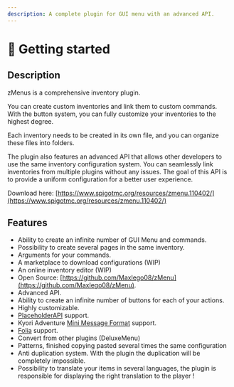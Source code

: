 ```yaml
---
description: A complete plugin for GUI menu with an advanced API.
---
```


# 🍾 Getting started

## Description

zMenus is a comprehensive inventory plugin.

You can create custom inventories and link them to custom commands. With the button system, you can fully customize your inventories to the highest degree.

Each inventory needs to be created in its own file, and you can organize these files into folders.

The plugin also features an advanced API that allows other developers to use the same inventory configuration system. You can seamlessly link inventories from multiple plugins without any issues. The goal of this API is to provide a uniform configuration for a better user experience.

Download here: [https://www.spigotmc.org/resources/zmenu.110402/](https://www.spigotmc.org/resources/zmenu.110402/)

## Features

* Ability to create an infinite number of GUI Menu and commands.
* Possibility to create several pages in the same inventory.
* Arguments for your commands.
* A marketplace to download configurations (WIP)
* An online inventory editor (WIP)
* Open Source: [https://github.com/Maxlego08/zMenu](https://github.com/Maxlego08/zMenu).
* Advanced API.
* Ability to create an infinite number of buttons for each of your actions.
* Highly customizable.
* [PlaceholderAPI](https://www.spigotmc.org/resources/placeholderapi.6245/) support.
* Kyori Adventure [Mini Message Format](https://docs.adventure.kyori.net/minimessage/format.html) support.
* [Folia](https://papermc.io/software/folia) support.
* Convert from other plugins (DeluxeMenu)
* Patterns, finished copying pasted several times the same configuration
* Anti duplication system. With the plugin the duplication will be completely impossible.
* Possibility to translate your items in several languages, the plugin is responsible for displaying the right translation to the player !

